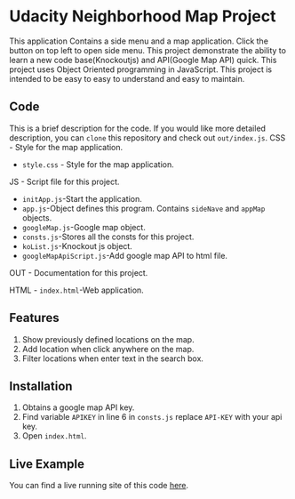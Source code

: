 # Udacity Neighborhood Map Project
This application Contains a side menu and a map application. Click the button
on top left to open side menu. This project demonstrate the ability to learn a
new code base(Knockoutjs) and API(Google Map API) quick. This project uses
Object Oriented programming in JavaScript. This project is intended to be easy
to easy to understand and easy to maintain.

## Code
This is a brief description for the code. If you would like more detailed
description, you can `clone` this repository and check out `out/index.js`.
CSS - Style for the map application.
- `style.css` - Style for the map application.

JS - Script file for this project.
- `initApp.js`-Start the application.
- `app.js`-Object defines this program. Contains `sideNave` and `appMap`
objects.
- `googleMap.js`-Google map object.
- `consts.js`-Stores all the consts for this project.
- `koList.js`-Knockout js object.
- `googleMapApiScript.js`-Add google map API to html file.

OUT - Documentation for this project.

HTML - `index.html`-Web application.

## Features
1. Show previously defined locations on the map.
2. Add location when click anywhere on the map.
3. Filter locations when enter text in the search box.

## Installation
1. Obtains a google map API key.
2. Find variable `APIKEY` in line 6 in `consts.js` replace `API-KEY` with your
api key.
3. Open `index.html`.

## Live Example
You can find a live running site of this code [here](https://neighborhood-map-198801.appspot.com).